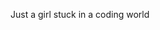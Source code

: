 Just a girl stuck in a coding world

<!---
mccullru/mccullru is a ✨ special ✨ repository because its `README.md` (this file) appears on your GitHub profile.
You can click the Preview link to take a look at your changes.
--->
